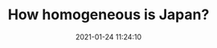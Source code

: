 ---
date: 2021-01-24 11:24:10
link:
  source: pocket
  source_url: https://getpocket.com
  text: How homogeneous is Japan?
  url: https://noahpinion.substack.com/p/how-homogeneous-is-japan
source: pocket
syndicated:
- type: pocket
  url: https://noahpinion.substack.com/p/how-homogeneous-is-japan
- type: mastodon
  url: https://mastodon.technology/users/roytang/statuses/105610466170216144
- type: twitter
  url: https://twitter.com/roytang/statuses/1353304150423949313/
title: How homogeneous is Japan?
---